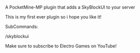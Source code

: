 A PocketMine-MP plugin that adds a SkyBlockUI to your server

This is my first ever plugin so i hope you like it!

SubCommands:

/skyblockui

Make sure to subscribe to Electro Games on YouTube!
